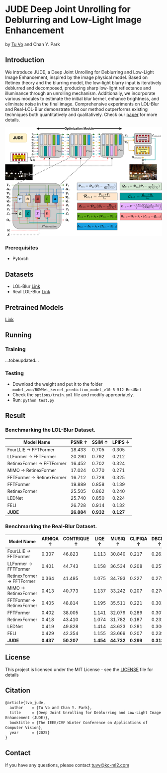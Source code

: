 # JUDE Deep Joint Unrolling for Deblurring and Low-Light Image Enhancement

by [Tu Vo](https://tuvovan.github.io) and Chan Y. Park

## Introduction
We introduce JUDE, a Deep Joint Unrolling for Deblurring and Low-Light Image Enhancement, inspired by the image physical model. Based on Retinex theory and the blurring model, the low-light blurry input is iteratively deblurred and decomposed, producing sharp low-light reflectance and illuminance through an unrolling mechanism. Additionally, we incorporate various modules to estimate the initial blur kernel, enhance brightness, and eliminate noise in the final image. Comprehensive experiments on LOL-Blur and Real-LOL-Blur demonstrate that our method outperforms existing techniques both quantitatively and qualitatively.
Check our [paper](https://arxiv.org/pdf/2412.07527) for more details.

![alt text](assets/JUDE.png)

### Prerequisites

- Pytorch

## Datasets
- LOL-Blur [Link](https://drive.google.com/drive/folders/11HcsiHNvM7JUlbuHIniREdQ2peDUhtwX)
- Real LOL-Blur [Link](https://drive.google.com/drive/folders/1fXUA5SzXj46ISw9aUjSors1u6M9VlKAn)

## Pretrained Models
[Link](https://drive.google.com/file/d/1SS6JO8J6gJ8pbGSNhkLQ2ZoQpzEOR0Vw/view?usp=sharing)
## Running
### Training 
...tobeupdated...

### Testing
- Download the weight and put it to the folder ```model_zoo/BOWNet_kernel_prediction_model_v10-5-512-ResUNet```
- Check the `options/train.yml` file and modify appropriately. 
- Run: `python test.py`

## Result
### Benchmarking the LOL-Blur Dataset.
| Model Name                  | PSNR ↑ | SSIM ↑ | LPIPS ↓ |
|-----------------------------|--------|--------|---------|
| FourLLIE → FFTFormer        | 18.433 | 0.705  | 0.305   |
| LLFormer → FFTFormer        | 20.290 | 0.792  | 0.212   |
| RetinexFormer → FFTFormer   | 16.452 | 0.702  | 0.324   |
| MIMO → RetinexFormer        | 17.024 | 0.770  | 0.271   |
| FFTFormer → RetinexFormer   | 16.712 | 0.728  | 0.325   |
| FFTFormer                  | 19.889 | 0.858  | 0.139   |
| RetinexFormer              | 25.505 | 0.862  | 0.240   |
| LEDNet                     | 25.740 | 0.850  | 0.224   |
| FELI                       | 26.728 | 0.914  | 0.132   |
| **JUDE**                   | **26.884** | **0.932** | **0.127** |

### Benchmarking the Real-Blur Dataset.
| Model Name                  | ARNIQA ↑ | CONTRIQUE ↑ | LIQE ↑ | MUSIQ ↑ | CLIPIQA ↑ | DBCNN ↑ |
|-----------------------------|----------|-------------|--------|---------|-----------|---------|
| FourLLIE → FFTFormer        | 0.307    | 46.823      | 1.113  | 30.840  | 0.217     | 0.261   |
| LLFormer → FFTFormer        | 0.401    | 44.743      | 1.158  | 36.534  | 0.208     | 0.257   |
| RetinexFormer → FFTFormer   | 0.364    | 41.495      | 1.075  | 34.793  | 0.227     | 0.279   |
| MIMO → RetinexFormer        | 0.413    | 40.773      | 1.137  | 33.242  | 0.207     | 0.276   |
| FFTFormer → RetinexFormer   | 0.405    | 48.814      | 1.195  | 35.511  | 0.221     | 0.303   |
| FFTFormer                  | 0.402    | 38.005      | 1.141  | 32.079  | 0.289     | 0.307   |
| RetinexFormer              | 0.418    | 43.410      | 1.074  | 31.782  | 0.187     | 0.232   |
| LEDNet                     | 0.419    | 49.828      | 1.414  | 43.623  | 0.281     | 0.306   |
| FELI                       | 0.429    | 42.354      | 1.155  | 33.669  | 0.207     | 0.239   |
| **JUDE**                   | **0.437** | **50.207**  | **1.454** | **44.732** | **0.299** | **0.313** |

## License

This project is licensed under the MIT License - see the [LICENSE](https://github.com/tuvovan/ATTSF/blob/master/LICENSE) file for details

## Citation
```
@article{tvo_jude,
  author    = {Tu Vo and Chan Y. Park},
  title     = {Deep Joint Unrolling for Deblurring and Low-Light Image Enhancement (JUDE)},
  booktitle = {The IEEE/CVF Winter Conference on Applications of Computer Vision},
  year      = {2025}
}
```

## Contact
If you have any questions, please contact [tuvv@kc-ml2.com](mailto:tuvv@kc-ml2.com)